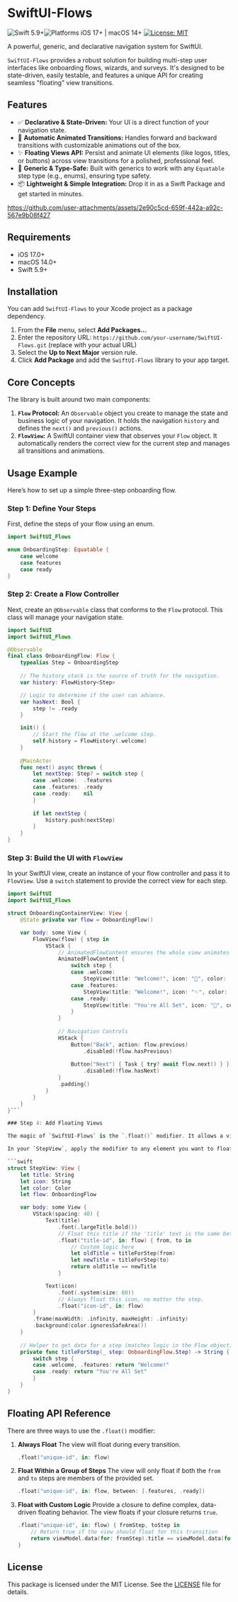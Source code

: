 # SwiftUI-Flows

![Swift 5.9+](https://img.shields.io/badge/swift-5.9+-orange.svg)![Platforms iOS 17+ | macOS 14+](https://img.shields.io/badge/platforms-iOS%2017+%20%7C%20macOS%2014+-blue.svg)
[![License: MIT](https://img.shields.io/badge/License-MIT-yellow.svg)](https://opensource.org/licenses/MIT)

A powerful, generic, and declarative navigation system for SwiftUI.

`SwiftUI-Flows` provides a robust solution for building multi-step user interfaces like onboarding flows, wizards, and surveys. It's designed to be state-driven, easily testable, and features a unique API for creating seamless "floating" view transitions.

## Features

-   ✅ **Declarative & State-Driven:** Your UI is a direct function of your navigation state.
-   🚀 **Automatic Animated Transitions:** Handles forward and backward transitions with customizable animations out of the box.
-   ✨ **Floating Views API:** Persist and animate UI elements (like logos, titles, or buttons) across view transitions for a polished, professional feel.
-   🧩 **Generic & Type-Safe:** Built with generics to work with any `Equatable` step type (e.g., enums), ensuring type safety.
-   📦 **Lightweight & Simple Integration:** Drop it in as a Swift Package and get started in minutes.

https://github.com/user-attachments/assets/2e90c5cd-659f-442a-a92c-567e9b08f427

## Requirements

-   iOS 17.0+
-   macOS 14.0+
-   Swift 5.9+

## Installation

You can add `SwiftUI-Flows` to your Xcode project as a package dependency.

1.  From the **File** menu, select **Add Packages...**
2.  Enter the repository URL: `https://github.com/your-username/SwiftUI-Flows.git` (replace with your actual URL)
3.  Select the **Up to Next Major** version rule.
4.  Click **Add Package** and add the `SwiftUI-Flows` library to your app target.

## Core Concepts

The library is built around two main components:

1.  **`Flow` Protocol:** An `Observable` object you create to manage the state and business logic of your navigation. It holds the navigation `history` and defines the `next()` and `previous()` actions.
2.  **`FlowView`:** A SwiftUI container view that observes your `Flow` object. It automatically renders the correct view for the current step and manages all transitions and animations.

## Usage Example

Here’s how to set up a simple three-step onboarding flow.

### Step 1: Define Your Steps

First, define the steps of your flow using an enum.

```swift
import SwiftUI_Flows

enum OnboardingStep: Equatable {
    case welcome
    case features
    case ready
}
```

### Step 2: Create a Flow Controller

Next, create an `@Observable` class that conforms to the `Flow` protocol. This class will manage your navigation state.

```swift
import SwiftUI
import SwiftUI_Flows

@Observable
final class OnboardingFlow: Flow {
    typealias Step = OnboardingStep
    
    // The history stack is the source of truth for the navigation.
    var history: FlowHistory<Step>

    // Logic to determine if the user can advance.
    var hasNext: Bool {
        step != .ready
    }

    init() {
        // Start the flow at the .welcome step.
        self.history = FlowHistory(.welcome)
    }
    
    @MainActor
    func next() async throws {
        let nextStep: Step? = switch step {
        case .welcome:  .features
        case .features: .ready
        case .ready:    nil
        }
        
        if let nextStep {
            history.push(nextStep)
        }
    }
}
```

### Step 3: Build the UI with `FlowView`

In your SwiftUI view, create an instance of your flow controller and pass it to `FlowView`. Use a `switch` statement to provide the correct view for each step.

```swift
import SwiftUI
import SwiftUI_Flows

struct OnboardingContainerView: View {
    @State private var flow = OnboardingFlow()

    var body: some View {
        FlowView(flow) { step in
            VStack {
                // AnimatedFlowContent ensures the whole view animates as a unit.
                AnimatedFlowContent {
                    switch step {
                    case .welcome:
                        StepView(title: "Welcome!", icon: "👋", color: .indigo, flow: flow)
                    case .features:
                        StepView(title: "Welcome!", icon: "✨", color: .teal, flow: flow)
                    case .ready:
                        StepView(title: "You're All Set", icon: "🚀", color: .orange, flow: flow)
                    }
                }
                
                // Navigation Controls
                HStack {
                    Button("Back", action: flow.previous)
                        .disabled(!flow.hasPrevious)
                    
                    Button("Next") { Task { try? await flow.next() } }
                        .disabled(!flow.hasNext)
                }
                .padding()
            }
        }
    }
}```

### Step 4: Add Floating Views

The magic of `SwiftUI-Flows` is the `.float()` modifier. It allows a view to persist across a transition instead of being removed and re-added.

In your `StepView`, apply the modifier to any element you want to float.

```swift
struct StepView: View {
    let title: String
    let icon: String
    let color: Color
    let flow: OnboardingFlow

    var body: some View {
        VStack(spacing: 40) {
            Text(title)
                .font(.largeTitle.bold())
                // Float this title if the 'title' text is the same between steps.
                .float("title-id", in: flow) { from, to in
                    // Custom logic here
                    let oldTitle = titleForStep(from)
                    let newTitle = titleForStep(to)
                    return oldTitle == newTitle
                }

            Text(icon)
                .font(.system(size: 80))
                // Always float this icon, no matter the step.
                .float("icon-id", in: flow)
        }
        .frame(maxWidth: .infinity, maxHeight: .infinity)
        .background(color.ignoresSafeArea())
    }
    
    // Helper to get data for a step (matches logic in the Flow object)
    private func titleForStep(_ step: OnboardingFlow.Step) -> String {
        switch step {
        case .welcome, .features: return "Welcome!"
        case .ready: return "You're All Set"
        }
    }
}
```

## Floating API Reference

There are three ways to use the `.float()` modifier:

1.  **Always Float**
    The view will float during every transition.

    ```swift
    .float("unique-id", in: flow)
    ```

2.  **Float Within a Group of Steps**
    The view will only float if both the `from` and `to` steps are members of the provided set.

    ```swift
    .float("unique-id", in: flow, between: [.features, .ready])
    ```

3.  **Float with Custom Logic**
    Provide a closure to define complex, data-driven floating behavior. The view floats if your closure returns `true`.

    ```swift
    .float("unique-id", in: flow) { fromStep, toStep in
        // Return true if the view should float for this transition
        return viewModel.data(for: fromStep).title == viewModel.data(for: toStep).title
    }
    ```

## License

This package is licensed under the MIT License. See the [LICENSE](LICENSE) file for details.
